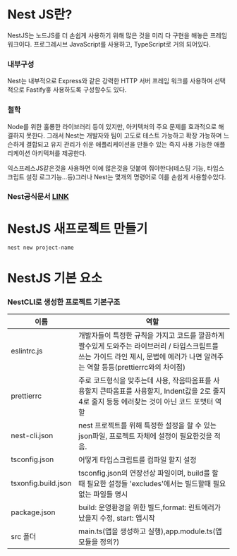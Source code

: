# Nest JS란?
NestJS는 노드JS를 더 손쉽게 사용하기 위해 많은 것을 미리 다 구현을 해놓은 프레임워크이다. 프로그레시브 JavaScript를 사용하고, TypeScript로 거의 되어있다.

### 내부구성
Nest는 내부적으로 Express와 같은 강력한 HTTP 서버 프레임 워크를 사용하며 선택적으로 Fastify흫 사용하도록 구성할수도 있다.

### 철학
Node를 위한 훌룡한 라이브러리 등이 있지만, 아키텍처의 주요 문제를 효과적으로 해결하지 못한다.
그래서 Nest는 개발자와 팀이 고도로 테스트 가능하고 확장 가능하며 느슨하게 결합되고 유지 관리가 쉬운 애플리케이션을 만들수 있는 즉지 사용 가능한 애플리케이션 아키텍처를 제공한다.

익스프레스JS같은것을 사용하면 이에 많은것을 덧붙여 줘야한다(테스팅 기능, 타입스크립트 설정 로그기능...등)그러나 Nest는 몇개의 명령어로 이를 손쉽게 사용할수있다.

### Nest공식문서 [LINK](https://docs.nestjs.com/)

# NestJS 새프로젝트 만들기
```
nest new project-name
```
# NestJS 기본 요소
### NestCLI로 생성한 프로젝트 기본구조
|이름|역할|
|--|--|
|eslintrc.js|개발자들이 특정한 규칙을 가지고 코드를 깔끔하게 짤수있게 도와주는 라이브러리 / 타입스크립트를 쓰는 가이드 라인 제시, 문법에 에러가 나면 알려주는 역할 등등(prettierrc와의 차이점)|
|prettierrc|주로 코드형식을 맞추는데 사용, 작음따옴표를 사용할지 큰따옴표를 사용할지, Indent값을 2로 줄지 4로 줄지 등등 에러찾는 것이 아닌 코드 포맷터 역할|
|nest-cli.json|nest 프로젝트를 위해 특정한 설정을 할 수 있는 json파일, 프로젝트 자체에 설정이 필요한것을 적음.|
|tsconfig.json|어떻게 타입스크립트를 컴파일 할지 설정|
|tsxonfig.build.json|tsconfig.json의 연장선상 파일이며, build를 할 때 필요한 설정들 'excludes'에서는 빌드할때 필요없는 파일들 명시|
|package.json|build: 운영환경을 위한 빌드,format: 린트에러가 났을지 수정, start: 앱시작|
|src 폴더|main.ts(앱을 생성하고 실행),app.module.ts(앱모듈을 정의?)|
